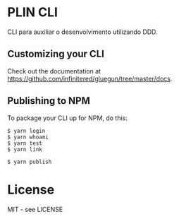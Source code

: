 # PLIN CLI

CLI para auxiliar o desenvolvimento utilizando DDD.

## Customizing your CLI

Check out the documentation at https://github.com/infinitered/gluegun/tree/master/docs.

## Publishing to NPM

To package your CLI up for NPM, do this:

```shell
$ yarn login
$ yarn whoami
$ yarn test
$ yarn link

$ yarn publish
```

# License

MIT - see LICENSE

